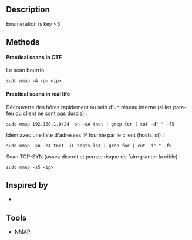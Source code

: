 
## Description

Enumeration is key <3

## Methods

#### Practical scans in CTF

Le scan bourrin : 
```shell-session
sudo nmap -A -p- <ip>
```

####   Practical scans in real life

Découverte des hôtes rapidement au sein d'un réseau interne (si les pare-feu du client ne sont pas durcis) : 

```shell-session
sudo nmap 192.168.1.0/24 -sn -oA tnet | grep for | cut -d" " -f5
```

Idem avec une liste d'adresses IP fournie par le client (hosts.lst) : 
```shell-session
sudo nmap -sn -oA tnet -iL hosts.lst | grep for | cut -d" " -f5
```


Scan TCP-SYN (assez discret et peu de risque de faire planter la cible) : 
```shell-session
sudo nmap -sS <ip>
```

## Inspired by

- 

## Tools

- NMAP